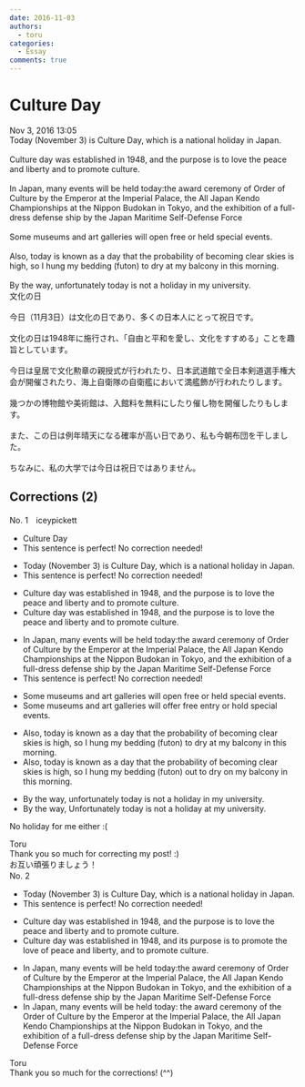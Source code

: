 ```yaml
---
date: 2016-11-03
authors:
  - toru
categories:
  - Essay
comments: true
---
```


# Culture Day
<div class="date">Nov 3, 2016 13:05</div>
<div id="post"><div id="body_show_ori">
Today (November 3) is Culture Day, which is a national holiday in Japan.<br/><br/>Culture day was established in 1948, and the purpose is to love the peace and liberty and to promote culture.<br/><br/>In Japan, many events will be held today:the award ceremony of Order of Culture by the Emperor at the Imperial Palace, the All Japan Kendo Championships at the Nippon Budokan in Tokyo, and the exhibition of a full-dress defense ship by the Japan Maritime Self-Defense Force<br/><br/>Some museums and art galleries will open free or held special events.<br/><br/>Also, today is known as a day that the probability of becoming clear skies is high, so I hung my bedding (futon) to dry at my balcony in this morning.<br/><br/>By the way, unfortunately today is not a holiday in my university.
</div></div>

<!-- more -->

<div id="post_ja"><div id="body_show_mo">
文化の日<br/><br/>今日（11月3日）は文化の日であり、多くの日本人にとって祝日です。<br/><br/>文化の日は1948年に施行され、「自由と平和を愛し、文化をすすめる」ことを趣旨としています。<br/><br/>今日は皇居で文化勲章の親授式が行われたり、日本武道館で全日本剣道選手権大会が開催されたり、海上自衛隊の自衛艦において満艦飾が行われたりします。<br/><br/>幾つかの博物館や美術館は、入館料を無料にしたり催し物を開催したりもします。<br/><br/>また、この日は例年晴天になる確率が高い日であり、私も今朝布団を干しました。<br/><br/>ちなみに、私の大学では今日は祝日ではありません。
</div></div>

## Corrections (2)
<div id="block"><div class="first_name"> No. 1　<span class="just_name">iceypickett</span></div><div id="block2">
<ul class="correction_field">
<li class="incorrect">Culture Day</li>
<li class="corrected perfect">This sentence is perfect! No correction needed!</li>
</ul>
<ul class="correction_field">
<li class="incorrect">Today (November 3) is Culture Day, which is a national holiday in Japan.</li>
<li class="corrected perfect">This sentence is perfect! No correction needed!</li>
</ul>
<ul class="correction_field">
<li class="incorrect">Culture day was established in 1948, and the purpose is to love the peace and liberty and to promote culture.</li>
<li class="corrected correct">
Culture day was established in 1948, and the purpose is to love<span class="f_blue"><span class="sline"> the</span></span> peace and liberty and to promote culture.
</li>
</ul>
<ul class="correction_field">
<li class="incorrect">In Japan, many events will be held today:the award ceremony of Order of Culture by the Emperor at the Imperial Palace, the All Japan Kendo Championships at the Nippon Budokan in Tokyo, and the exhibition of a full-dress defense ship by the Japan Maritime Self-Defense Force</li>
<li class="corrected perfect">This sentence is perfect! No correction needed!</li>
</ul>
<ul class="correction_field">
<li class="incorrect">Some museums and art galleries will open free or held special events.</li>
<li class="corrected correct">
Some museums and art galleries will <span class="f_red">offer </span>free <span class="f_red">entry </span>or h<span class="f_red">o</span>ld special events.
</li>
</ul>
<ul class="correction_field">
<li class="incorrect">Also, today is known as a day that the probability of becoming clear skies is high, so I hung my bedding (futon) to dry at my balcony in this morning.</li>
<li class="corrected correct">
Also, <span class="sline"><span class="f_blue">today is known as a day that</span></span> the probability of <span class="sline">becoming</span> clear skies is high, so I hung my bedding (futon) <span class="f_red">out </span>to dry<span class="f_red"> on</span> my balcony<span class="sline"><span class="f_blue"> in </span></span>this morning.
</li>
</ul>
<ul class="correction_field">
<li class="incorrect">By the way, unfortunately today is not a holiday in my university.</li>
<li class="corrected correct">
<span class="sline"><span class="f_blue">By the way,</span></span> <span class="f_red">U</span>nfortunately today is not a holiday <span class="f_red">at</span> my university.
</li>
</ul>
<p class="comment_small">
 No holiday for me either :(
</p>

</div><div class="name"><span class="just_name">Toru</span><br>
Thank you so much for correcting my post! :)<br/>お互い頑張りましょう！
</div>
</div>
<div id="block"><div class="first_name"> No. 2　<span class="just_name"></span></div><div id="block2">
<ul class="correction_field">
<li class="incorrect">Today (November 3) is Culture Day, which is a national holiday in Japan.</li>
<li class="corrected perfect">This sentence is perfect! No correction needed!</li>
</ul>
<ul class="correction_field">
<li class="incorrect">Culture day was established in 1948, and the purpose is to love the peace and liberty and to promote culture.</li>
<li class="corrected correct">
Culture day was established in 1948, and <span class="f_blue">its</span> purpose is to <span class="f_blue">promote the</span> love <span class="f_blue">of</span> peace and liberty<span class="f_blue">,</span> and to promote culture.
</li>
</ul>
<ul class="correction_field">
<li class="incorrect">In Japan, many events will be held today:the award ceremony of Order of Culture by the Emperor at the Imperial Palace, the All Japan Kendo Championships at the Nippon Budokan in Tokyo, and the exhibition of a full-dress defense ship by the Japan Maritime Self-Defense Force</li>
<li class="corrected correct">
In Japan, many events will be held today: the award ceremony of <span class="f_blue">the</span> Order of Culture by the Emperor at the Imperial Palace, the All Japan Kendo Championships at the Nippon Budokan in Tokyo, and the exhibition of a full-dress defense ship by the Japan Maritime Self-Defense Force
</li>
</ul>
</div><div class="name"><span class="just_name">Toru</span><br>
Thank you so much for the corrections! (^^)
</div>
</div>
